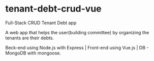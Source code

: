 # tenant-debt-crud-vue
Full-Stack CRUD Tenant Debt app

A web app that helps the user(building committee) by organizing the tenants are their debts.

Beck-end using Node.js with Express |
Front-end using Vue.js |
DB - MongoDB with mongoose.
